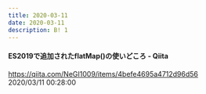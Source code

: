 ```yaml
---
title: 2020-03-11
date: 2020-03-11
description: B! 1
---
```


#### ES2019で追加されたflatMap()の使いどころ - Qiita
https://qiita.com/NeGI1009/items/4befe4695a4712d96d56<br>
2020/03/11 00:28:00<br>


